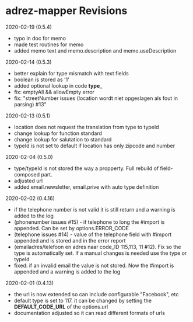 # adrez-mapper Revisions

2020-02-19 (0.5.4)
- typo in doc for memo
- made test routines for memo
- added memo text and memo.description and memo.useDescription

2020-02-14 (0.5.3)
- better explain for type mismatch with text fields
- boolean is stored as  '1'
- added optional lookup in code **type_**
- fix: emptyAll && allowEmpty error
- fix: "streetNumber issues (location wordt niet opgeslagen als fout in parsing) #13"

2020-02-13 (0.5.1)
- location does not request the translation from type to typeId
- change lookup for function standard
- change lookup for salutation to standard
- typeId is not set to default if location has only zipcode and number

2020-02-04 (0.5.0)
- type/typeId is not stored the way a propperty. Full rebuild of field-composed part.
- adjusted url
- added email.newsletter, email.prive with auto type definition

2020-02-02 (0.4.16)
- if the telephone number is not valid it is still return and a warning is added to the log
- (phonenumber issues #15) - if telephone to long the #import is appended. Can be set by options.ERROR_CODE
- (telephone issues #14) - value of the telephone field with #import appended and is stored and in the error report
- (emailadres/telefoon en adres naar code_ID 115,113, 11 #12). Fix so the type is automatically set.
If a manual changes is needed use the type or typeId
- fixed: if an invalid email the value is not stored. Now the #import is appended and a warning is added to the log

2020-02-01 (0.4.13)
- the url is now extended so can include configurable "Facebook", etc
- default type is set to 117. it can be changed by setting the **DEFAULT_CODE_URL** of the options.url 
- documentation adjusted so it can read different formats of urls
